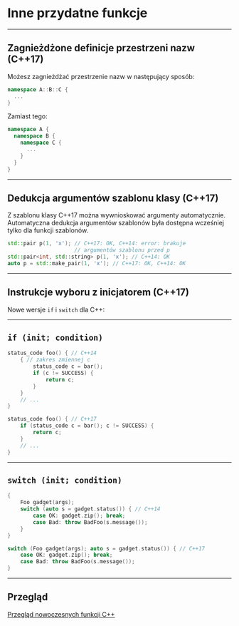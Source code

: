 <!-- .slide: data-background="#111111" -->
# Inne przydatne funkcje

___

## Zagnieżdżone definicje przestrzeni nazw (C++17)

Możesz zagnieżdżać przestrzenie nazw w następujący sposób:

```c++
namespace A::B::C {
  ...
}
```

Zamiast tego:

```c++
namespace A {
  namespace B {
    namespace C {
      ...
    }
  }
}
```

___

## Dedukcja argumentów szablonu klasy (C++17)

Z szablonu klasy C++17 można wywnioskować argumenty automatycznie. Automatyczna dedukcja argumentów szablonów była dostępna wcześniej tylko dla funkcji szablonów.

```c++
std::pair p(1, 'x'); // C++17: OK, C++14: error: brakuje
                     // argumentów szablonu przed p
std::pair<int, std::string> p(1, 'x'); // C++14: OK
auto p = std::make_pair(1, 'x'); // C++17: OK, C++14: OK
```

___

## Instrukcje wyboru z inicjatorem (C++17)

Nowe wersje `if` i `switch` dla C++:

___

## `if (init; condition)`

```cpp
status_code foo() { // C++14
    { // zakres zmiennej c
        status_code c = bar();
        if (c != SUCCESS) {
            return c;
        }
    }
    // ...
}
```

```cpp
status_code foo() { // C++17
    if (status_code c = bar(); c != SUCCESS) {
        return c;
    }
    // ...
}
```

___

## `switch (init; condition)`

```c++
{
    Foo gadget(args);
    switch (auto s = gadget.status()) { // C++14
        case OK: gadget.zip(); break;
        case Bad: throw BadFoo(s.message());
    }
}
```

```c++
switch (Foo gadget(args); auto s = gadget.status()) { // C++17
    case OK: gadget.zip(); break;
    case Bad: throw BadFoo(s.message());
}
```

___

## Przegląd

[Przegląd nowoczesnych funkcji C++](https://github.com/AnthonyCalandra/modern-cpp-features#stdfilesystem)

